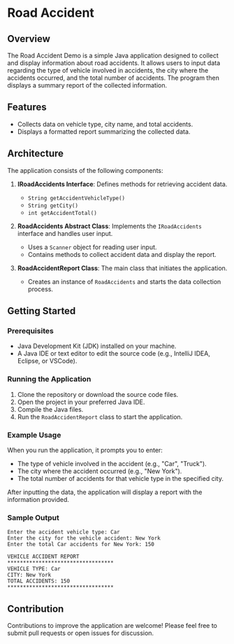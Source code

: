 # Road Accident

## Overview

The Road Accident Demo is a simple Java application designed to collect and display information about road accidents. It allows users to input data regarding the type of vehicle involved in accidents, the city where the accidents occurred, and the total number of accidents. The program then displays a summary report of the collected information.

## Features

- Collects data on vehicle type, city name, and total accidents.
- Displays a formatted report summarizing the collected data.

## Architecture

The application consists of the following components:

1. **IRoadAccidents Interface**: Defines methods for retrieving accident data.
   - `String getAccidentVehicleType()`
   - `String getCity()`
   - `int getAccidentTotal()`

2. **RoadAccidents Abstract Class**: Implements the `IRoadAccidents` interface and handles user input.
   - Uses a `Scanner` object for reading user input.
   - Contains methods to collect accident data and display the report.

3. **RoadAccidentReport Class**: The main class that initiates the application.
   - Creates an instance of `RoadAccidents` and starts the data collection process.

## Getting Started

### Prerequisites

- Java Development Kit (JDK) installed on your machine.
- A Java IDE or text editor to edit the source code (e.g., IntelliJ IDEA, Eclipse, or VSCode).

### Running the Application

1. Clone the repository or download the source code files.
2. Open the project in your preferred Java IDE.
3. Compile the Java files.
4. Run the `RoadAccidentReport` class to start the application.

### Example Usage

When you run the application, it prompts you to enter:

- The type of vehicle involved in the accident (e.g., "Car", "Truck").
- The city where the accident occurred (e.g., "New York").
- The total number of accidents for that vehicle type in the specified city.

After inputting the data, the application will display a report with the information provided.

### Sample Output

```
Enter the accident vehicle type: Car
Enter the city for the vehicle accident: New York
Enter the total Car accidents for New York: 150

VEHICLE ACCIDENT REPORT
**********************************
VEHICLE TYPE: Car
CITY: New York
TOTAL ACCIDENTS: 150
**********************************
```

## Contribution

Contributions to improve the application are welcome! Please feel free to submit pull requests or open issues for discussion.
